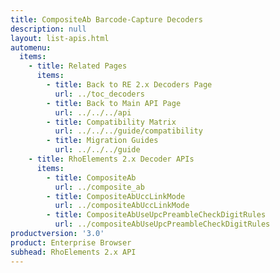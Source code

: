 ```yaml
---
title: CompositeAb Barcode-Capture Decoders
description: null
layout: list-apis.html
automenu:
  items:
    - title: Related Pages
      items:
        - title: Back to RE 2.x Decoders Page
          url: ../toc_decoders
        - title: Back to Main API Page
          url: ../../../api
        - title: Compatibility Matrix
          url: ../../../guide/compatibility
        - title: Migration Guides
          url: ../../../guide
    - title: RhoElements 2.x Decoder APIs
      items:
        - title: CompositeAb
          url: ../composite_ab
        - title: CompositeAbUccLinkMode
          url: ../compositeAbUccLinkMode
        - title: CompositeAbUseUpcPreambleCheckDigitRules
          url: ../compositeAbUseUpcPreambleCheckDigitRules
productversion: '3.0'
product: Enterprise Browser
subhead: RhoElements 2.x API
---
```



